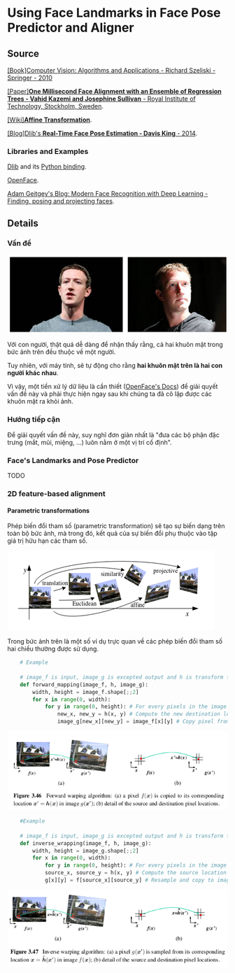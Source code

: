 # Using **Face Landmarks** in Face Pose Predictor and Aligner

## Source

[[Book]Computer Vision: Algorithms and Applications - Richard Szeliski - Springer - 2010](http://szeliski.org/Book/)

[[Paper]**One Millisecond Face Alignment with an Ensemble of Regression Trees - Vahid Kazemi and Josephine Sullivan** - Royal Institute of Technology, Stockholm, Sweden](http://www.csc.kth.se/~vahidk/papers/KazemiCVPR14.pdf).

[[Wiki]**Affine Transformation**](https://en.wikipedia.org/wiki/Affine_transformation).

[[Blog]Dlib's **Real-Time Face Pose Estimation - Davis King** - 2014](http://blog.dlib.net/2014/08/real-time-face-pose-estimation.html).

### Libraries and Examples

[Dlib](http://dlib.net/) and its [Python binding](https://pypi.python.org/pypi/dlib).

[OpenFace](https://cmusatyalab.github.io/openface/).

[Adam Geitgey's Blog: Modern Face Recognition with Deep Learning - Finding, posing and projecting faces](https://medium.com/@ageitgey/machine-learning-is-fun-part-4-modern-face-recognition-with-deep-learning-c3cffc121d78).

## Details

### Vấn đề

![Mark](./mark.png)

Với con người, thật quá dễ dàng để nhận thấy rằng, cả hai khuôn mặt trong bức ảnh trên đều thuộc về một người.

Tuy nhiên, với máy tính, sẽ tự động cho rằng **hai khuôn mặt trên là hai con người khác nhau**.

Vì vậy, một tiền xử lý dữ liệu là cần thiết ([OpenFace's Docs](http://openface-api.readthedocs.io/en/latest/openface.html#openface-aligndlib-class)) để giải quyết vấn đề này và phải thực hiện ngay sau khi chúng ta đã cô lập được các khuôn mặt ra khỏi ảnh.

### Hướng tiếp cận

Để giải quyết vấn đề này, suy nghĩ đơn giản nhất là "đưa các bộ phận đặc trưng (mắt, mũi, miệng, ...) luôn nằm ở một vị trí cố định".

### Face's Landmarks and Pose Predictor

TODO

### 2D feature-based alignment


#### Parametric transformations

Phép biến đổi tham số (parametric transformation) sẽ tạo sự biến dạng trên toàn bộ bức ảnh, mà trong đó, kết quả của sự biến đổi phụ thuộc vào tập giá trị hữu hạn các tham số.

![Basic set of 2D planar transformations.](./etc/basic_transform.png)

Trong bức ảnh trên là một số ví dụ trực quan về các phép biến đổi tham số hai chiều thường được sử dụng.

```python
    # Example

    # image_f is input, image_g is excepted output and h is transform function
    def forward_mapping(image_f, h, image_g):
        width, height = image_f.shape[;;2]
        for x in range(0, width):
            for y in range(0, height): # For every pixels in the image f
                new_x, new_y = h(x, y) # Compute the new destination location
                image_g[new_x][new_y] = image_f[x][y] # Copy pixel from f to g

```
![](./etc/forward_mapping.png)

```python
    #Example

    # image_f is input, image_g is excepted output and h is transform function
    def inverse_wrapping(image_f, h, image_g):
        width, height = image_g.shape[;;2]
        for x in range(0, width):
            for y in range(0, height): # For every pixels in the image g
            source_x, source_y = h(x, y) # Compute the source location
            g[x][y] = f[source_x][source_y] # Resample and copy to image_g 

```
![](./etc/inverse_wrapping.png)